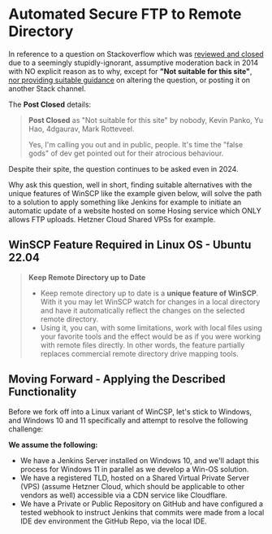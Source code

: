 # Automated Secure FTP to Remote Directory

In reference to a question on Stackoverflow which was [reviewed and closed](https://stackoverflow.com/posts/299412/revisions) due to a seemingly stupidly-ignorant, assumptive moderation back in 2014 with NO explicit reason as to why, except for **"Not suitable for this site"**, <u>nor providing suitable guidance</u> on altering the question, or posting it on another Stack channel.

The **Post Closed** details:

> **Post Closed** as "Not suitable for this site" by nobody, Kevin Panko, Yu Hao, 4dgaurav, Mark Rotteveel.
>
> Yes, I'm calling you out and in public, people. It's time the "false gods" of dev get pointed out for their atrocious behaviour.

Despite their spite, the question continues to be asked even in 2024.

Why ask this question, well in short, finding suitable alternatives with the unique features of WinSCP like the example given below, will solve the path to a solution to apply something like Jenkins for example to initiate an automatic update of a website hosted on some Hosing service which ONLY allows FTP uploads. Hetzner Cloud Shared VPSs for example.

## WinSCP Feature Required in Linux OS - Ubuntu 22.04

> **Keep Remote Directory up to Date**
>
> - Keep remote directory up to date is a **unique feature of WinSCP**. With it you may let WinSCP watch for changes in a local directory and have it automatically reflect the changes on the selected remote directory.
> - Using it, you can, with some limitations, work with local files using your favorite tools and the effect would be as if you were working with remote files directly. In other words, the feature partially replaces commercial remote directory drive mapping tools.

## Moving Forward - Applying the Described Functionality

Before we fork off into a Linux variant of WinCSP, let's stick to Windows, and Windows 10 and 11 specifically and attempt to resolve the following challenge:

**We assume the following:**

- We have a Jenkins Server installed on Windows 10, and we'll adapt this process for Windows 11 in parallel as we develop a Win-OS solution.
- We have a registered TLD, hosted on a Shared Virtual Private Server (VPS) (assume Hetzner Cloud, which should be applicable to other vendors as well) accessible via a CDN service like Cloudflare.
- We have a Private or Public Repository on GitHub and have configured a tested webhook to instruct Jenkins that commits were made from a local IDE dev environment the GitHub Repo, via the local IDE.
